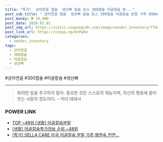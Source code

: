 ```yaml
--- 
title: "특가!  상어연골 캡슐  생선뼈 칼슘 죠스 300캡슐 어골칼슘 분..." 
post_sub_title: " 상어연골 캡슐  생선뼈 칼슘 죠스 300캡슐 어골칼슘 분말 가루 890mg 뼈건강 플러스" 
post_money: ₩ 39,900 
post_date: 2020.02.01 
post_img_url: https://static.coupangcdn.com/image/vendor_inventory/ffda/cc050719744154c5510efbc3c17f2fc0d05cf78ddcbed565cf4122a29d43.jpg 
post_link_url: https://coupa.ng/bnPw64 
categories: 
  - vendor_inventory 
tags: 
  - 상어연골 
  - 300캡슐 
  - 어골칼슘 
  - 생선뼈 
--- 
```

  #상어연골 #300캡슐 #어골칼슘 #생선뼈 
<hr> 

> 화려한 일을 추구하지 말라. 중요한 것은 스스로의 재능이며, 자신의 행동에 쏟아 붓는 사랑의 정도이다. – 머더 테레사 


### POWER LINK

* <a href="https://blog.naver.com/an0733/221792218958" target="_blank"> TOP ~49위 [생활] 어골칼슘분말</a>
* <a href="https://blog.naver.com/sakai111/221771014762" target="_blank"> [생활] 어골칼슘특가정보 순위 ~48위</a>
* <a href="https://blog.naver.com/sakai111/221792813258" target="_blank">[특가] SELLA CARE 미국 어골칼슘 분말 가루 팽현숙 천연...</a>
